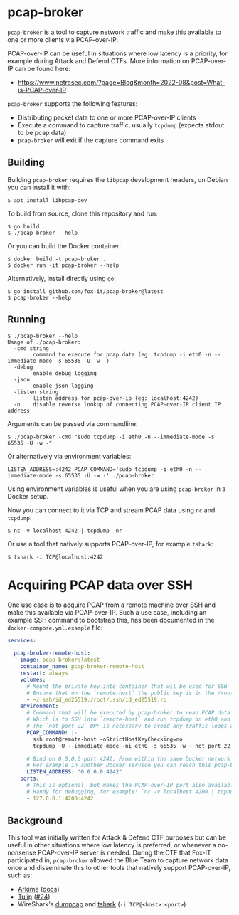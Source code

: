 # pcap-broker

`pcap-broker` is a tool to capture network traffic and make this available to one or more clients via PCAP-over-IP.

PCAP-over-IP can be useful in situations where low latency is a priority, for example during Attack and Defend CTFs.
More information on PCAP-over-IP can be found here:

 * https://www.netresec.com/?page=Blog&month=2022-08&post=What-is-PCAP-over-IP

`pcap-broker` supports the following features:

 * Distributing packet data to one or more PCAP-over-IP clients
 * Execute a command to capture traffic, usually `tcpdump` (expects stdout to be pcap data)
 * `pcap-broker` will exit if the capture command exits

## Building

Building `pcap-broker` requires the `libpcap` development headers, on Debian you can install it with:

```shell
$ apt install libpcap-dev
```

To build from source, clone this repository and run:

```shell
$ go build .
$ ./pcap-broker --help
```

Or you can build the Docker container:

```shell
$ docker build -t pcap-broker .
$ docker run -it pcap-broker --help
```

Alternatively, install directly using `go`:

```shell
$ go install github.com/fox-it/pcap-broker@latest
$ pcap-broker --help
```

## Running

```shell
$ ./pcap-broker --help
Usage of ./pcap-broker:
  -cmd string
        command to execute for pcap data (eg: tcpdump -i eth0 -n --immediate-mode -s 65535 -U -w -)
  -debug
        enable debug logging
  -json
        enable json logging
  -listen string
        listen address for pcap-over-ip (eg: localhost:4242)
  -n    disable reverse lookup of connecting PCAP-over-IP client IP address
```

Arguments can be passed via commandline:

```shell
$ ./pcap-broker -cmd "sudo tcpdump -i eth0 -n --immediate-mode -s 65535 -U -w -"
```

Or alternatively via environment variables:

```shell
LISTEN_ADDRESS=:4242 PCAP_COMMAND='sudo tcpdump -i eth0 -n --immediate-mode -s 65535 -U -w -' ./pcap-broker
```

Using environment variables is useful when you are using `pcap-broker` in a Docker setup.

Now you can connect to it via TCP and stream PCAP data using `nc` and `tcpdump`:

```shell
$ nc -v localhost 4242 | tcpdump -nr -
```

Or use a tool that natively supports PCAP-over-IP, for example `tshark`:

```shell
$ tshark -i TCP@localhost:4242
```

# Acquiring PCAP data over SSH

One use case is to acquire PCAP from a remote machine over SSH and make this available via PCAP-over-IP.
Such a use case, including an example SSH command to bootstrap this, has been documented in the `docker-compose.yml.example` file:

```yaml
services:

  pcap-broker-remote-host:
    image: pcap-broker:latest
    container_name: pcap-broker-remote-host
    restart: always
    volumes:
      # Mount the private key into container that wil be used for SSH
      # Ensure that on the `remote-host` the public key is in the /root/.ssh/authorized_keys file.
      - ~/.ssh/id_ed25519:/root/.ssh/id_ed25519:ro 
    environment:
      # Command that will be executed by pcap-broker to read PCAP data.
      # Which is to SSH into `remote-host` and run tcpdump on eth0 and write PCAP data to stdout.
      # The `not port 22` BPF is necessary to avoid any traffic loops as the PCAP data is transferred over SSH.
      PCAP_COMMAND: |-
        ssh root@remote-host -oStrictHostKeyChecking=no
        tcpdump -U --immediate-mode -ni eth0 -s 65535 -w - not port 22

      # Bind on 0.0.0.0 port 4242. From within the same Docker network you can reach it using the `container_name`
      # For example in another Docker service you can reach this pcap-broker using `pcap-broker-remote-host:4242`
      LISTEN_ADDRESS: "0.0.0.0:4242"
    ports:
      # This is optional, but makes the PCAP-over-IP port also available locally on the Docker host on port 4200.
      # Handy for debugging, for example: `nc -v localhost 4200 | tcpdump -nr -`
      - 127.0.0.1:4200:4242
```

## Background

This tool was initially written for Attack & Defend CTF purposes but can be useful in other situations where low latency is preferred, or whenever a no-nonsense PCAP-over-IP server is needed. During the CTF that Fox-IT participated in, `pcap-broker` allowed the Blue Team to capture network data once and disseminate this to other tools that natively support PCAP-over-IP, such as:

* [Arkime](https://arkime.com/) ([docs](https://arkime.com/settings#reader-poi))
* [Tulip](https://github.com/OpenAttackDefenseTools/tulip) ([#24](https://github.com/OpenAttackDefenseTools/tulip/pull/24))
* WireShark's [dumpcap](https://www.wireshark.org/docs/man-pages/dumpcap.html) and [tshark](https://www.wireshark.org/docs/man-pages/tshark.html) (`-i TCP@<host>:<port>`)
